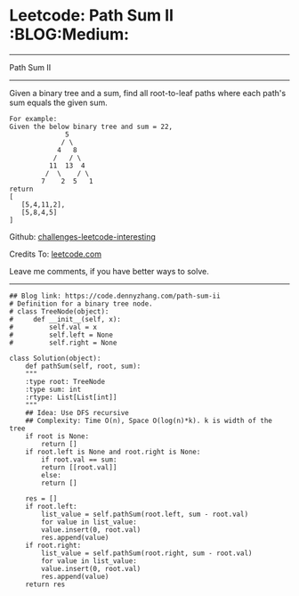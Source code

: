 
# Leetcode: Path Sum II     :BLOG:Medium:

---

Path Sum II  

---

Given a binary tree and a sum, find all root-to-leaf paths where each path's sum equals the given sum.  

    For example:
    Given the below binary tree and sum = 22,
                  5
                 / \
                4   8
               /   / \
              11  13  4
             /  \    / \
            7    2  5   1
    return
    [
       [5,4,11,2],
       [5,8,4,5]
    ]

Github: [challenges-leetcode-interesting](https://github.com/DennyZhang/challenges-leetcode-interesting/tree/master/path-sum-ii)  

Credits To: [leetcode.com](https://leetcode.com/problems/path-sum-ii/description/)  

Leave me comments, if you have better ways to solve.  

---

    ## Blog link: https://code.dennyzhang.com/path-sum-ii
    # Definition for a binary tree node.
    # class TreeNode(object):
    #     def __init__(self, x):
    #         self.val = x
    #         self.left = None
    #         self.right = None
    
    class Solution(object):
        def pathSum(self, root, sum):
    	"""
    	:type root: TreeNode
    	:type sum: int
    	:rtype: List[List[int]]
    	"""
    	## Idea: Use DFS recursive
    	## Complexity: Time O(n), Space O(log(n)*k). k is width of the tree
    	if root is None:
    	    return []
    	if root.left is None and root.right is None:
    	    if root.val == sum:
    		return [[root.val]]
    	    else:
    		return []
    
    	res = []
    	if root.left:
    	    list_value = self.pathSum(root.left, sum - root.val)
    	    for value in list_value:
    		value.insert(0, root.val)
    		res.append(value)
    	if root.right:
    	    list_value = self.pathSum(root.right, sum - root.val)
    	    for value in list_value:
    		value.insert(0, root.val)
    		res.append(value)
    	return res

